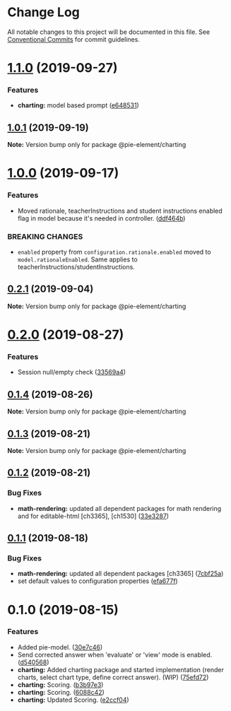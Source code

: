 # Change Log

All notable changes to this project will be documented in this file.
See [Conventional Commits](https://conventionalcommits.org) for commit guidelines.

# [1.1.0](https://github.com/pie-framework/pie-elements/compare/@pie-element/charting@1.0.1...@pie-element/charting@1.1.0) (2019-09-27)


### Features

* **charting:** model based prompt ([e648531](https://github.com/pie-framework/pie-elements/commit/e648531))





## [1.0.1](https://github.com/pie-framework/pie-elements/compare/@pie-element/charting@1.0.0...@pie-element/charting@1.0.1) (2019-09-19)

**Note:** Version bump only for package @pie-element/charting





# [1.0.0](https://github.com/pie-framework/pie-elements/compare/@pie-element/charting@0.2.1...@pie-element/charting@1.0.0) (2019-09-17)


### Features

* Moved rationale, teacherInstructions and student instructions enabled flag in model because it's needed in controller. ([ddf464b](https://github.com/pie-framework/pie-elements/commit/ddf464b))


### BREAKING CHANGES

* `enabled` property from `configuration.rationale.enabled` moved to `model.rationaleEnabled`. Same applies to teacherInstructions/studentInstructions.





## [0.2.1](https://github.com/pie-framework/pie-elements/compare/@pie-element/charting@0.2.0...@pie-element/charting@0.2.1) (2019-09-04)

**Note:** Version bump only for package @pie-element/charting





# [0.2.0](https://github.com/pie-framework/pie-elements/compare/@pie-element/charting@0.1.4...@pie-element/charting@0.2.0) (2019-08-27)


### Features

* Session null/empty check ([33569a4](https://github.com/pie-framework/pie-elements/commit/33569a4))





## [0.1.4](https://github.com/pie-framework/pie-elements/compare/@pie-element/charting@0.1.3...@pie-element/charting@0.1.4) (2019-08-26)

**Note:** Version bump only for package @pie-element/charting





## [0.1.3](https://github.com/pie-framework/pie-elements/compare/@pie-element/charting@0.1.2...@pie-element/charting@0.1.3) (2019-08-21)

**Note:** Version bump only for package @pie-element/charting





## [0.1.2](https://github.com/pie-framework/pie-elements/compare/@pie-element/charting@0.1.1...@pie-element/charting@0.1.2) (2019-08-21)


### Bug Fixes

* **math-rendering:** updated all dependent packages for math rendering and for editable-html [ch3365], [ch1530] ([33e3287](https://github.com/pie-framework/pie-elements/commit/33e3287))





## [0.1.1](https://github.com/pie-framework/pie-elements/compare/@pie-element/charting@0.1.0...@pie-element/charting@0.1.1) (2019-08-18)


### Bug Fixes

* **math-rendering:** updated all dependent packages [ch3365] ([7cbf25a](https://github.com/pie-framework/pie-elements/commit/7cbf25a))
* set default values to configuration properties ([efa677f](https://github.com/pie-framework/pie-elements/commit/efa677f))





# 0.1.0 (2019-08-15)


### Features

* Added pie-model. ([30e7c46](https://github.com/pie-framework/pie-elements/commit/30e7c46))
* Send corrected answer when 'evaluate' or 'view' mode is enabled. ([d540568](https://github.com/pie-framework/pie-elements/commit/d540568))
* **charting:** Added charting package and started implementation (render charts, select chart type, define correct answer). (WIP) ([75efd72](https://github.com/pie-framework/pie-elements/commit/75efd72))
* **charting:** Scoring. ([b3b97e3](https://github.com/pie-framework/pie-elements/commit/b3b97e3))
* **charting:** Scoring. ([6088c42](https://github.com/pie-framework/pie-elements/commit/6088c42))
* **charting:** Updated Scoring. ([e2ccf04](https://github.com/pie-framework/pie-elements/commit/e2ccf04))
